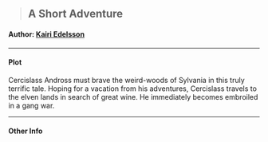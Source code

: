 >## A Short Adventure

#### Author: [Kairi Edelsson](../Characters/NPCs/Kairi%20Edelsson.md)

***

#### Plot

Cercislass Andross must brave the weird-woods of Sylvania in this truly terrific tale. Hoping for a vacation from his adventures, Cercislass travels to the elven lands in search of great wine. He immediately becomes embroiled in a gang war.

***

#### Other Info

